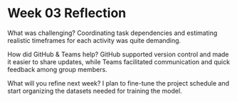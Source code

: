 # Week 03 Reflection

What was challenging?
Coordinating task dependencies and estimating realistic timeframes for each activity was quite demanding.

How did GitHub & Teams help?
GitHub supported version control and made it easier to share updates, while Teams facilitated communication and quick feedback among group members.

What will you refine next week?
I plan to fine-tune the project schedule and start organizing the datasets needed for training the model.
